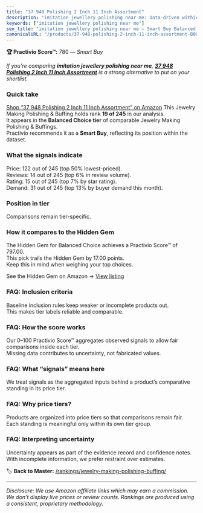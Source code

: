 ```yaml
---
title: "37 948 Polishing 2 Inch 11 Inch Assortment"
description: "imitation jewellery polishing near me: Data-driven within Balanced Choice ranking using the Practivio Score™. Positioned by quality, value, demand, findability…"
keywords: ["imitation jewellery polishing near me"]
seo_title: "imitation jewellery polishing near me — Smart Buy Balanced Choice (2025)"
canonicalURL: "/products/37-948-polishing-2-inch-11-inch-assortment-B001BHGC7G/"
---
```


**🏆 Practivio Score™:** 780 — _Smart Buy_


*If you're comparing **imitation jewellery polishing near me**, **[37 948 Polishing 2 Inch 11 Inch Assortment](https://www.amazon.com/dp/B001BHGC7G?tag=practivio-20)** is a strong alternative to put on your shortlist.*
### Quick take
[Shop “37 948 Polishing 2 Inch 11 Inch Assortment” on Amazon](https://www.amazon.com/dp/B001BHGC7G?tag=practivio-20)
This Jewelry Making Polishing & Buffing holds rank **19 of 245** in our analysis.  
It appears in the **Balanced Choice tier** of comparable Jewelry Making Polishing & Buffings.  
Practivio recommends it as a **Smart Buy**, reflecting its position within the dataset.

### What the signals indicate
Price: 122 out of 245 (top 50% lowest-priced).  
Reviews: 14 out of 245 (top 6% in review volume).  
Rating: 15 out of 245 (top 7% by star rating).  
Demand: 31 out of 245 (top 13% by buyer demand this month).

### Position in tier
Comparisons remain tier-specific.

### How it compares to the Hidden Gem
The Hidden Gem for Balanced Choice achieves a Practivio Score™ of 797.00.  
This pick trails the Hidden Gem by 17.00 points.  
Keep this in mind when weighing your top choices.  

See the Hidden Gem on Amazon → [View listing](https://www.amazon.com/dp/B07FFRKYQ9?tag=practivio-20)

### FAQ: Inclusion criteria
Baseline inclusion rules keep weaker or incomplete products out.  
This makes tier labels reliable and comparable.

### FAQ: How the score works
Our 0–100 Practivio Score™ aggregates observed signals to allow fair comparisons inside each tier.  
Missing data contributes to uncertainty, not fabricated values.

### FAQ: What “signals” means here
We treat signals as the aggregated inputs behind a product’s comparative standing in its price tier.

### FAQ: Why price tiers?
Products are organized into price tiers so that comparisons remain fair.  
Each standing is meaningful only within its own tier group.

### FAQ: Interpreting uncertainty
Uncertainty appears as part of the evidence record and confidence notes.  
With incomplete information, we prefer restraint over estimates.


🏷️ **Back to Master:** [/rankings/jewelry-making-polishing-buffing/](/rankings/jewelry-making-polishing-buffing/)

---
_Disclosure: We use Amazon affiliate links which may earn a commission. We don’t display live prices or review counts. Rankings are produced using a consistent, proprietary methodology._
